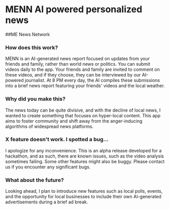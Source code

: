 # MENN AI powered personalized news

##ME News Network


### How does this work?

MENN is an AI-generated news report focused on updates from your friends and family, rather than world news or politics. You can submit videos daily to the app. Your friends and family are invited to comment on these videos, and if they choose, they can be interviewed by our AI-powered journalist. At 8 PM every day, the AI compiles these submissions into a brief news report featuring your friends' videos and the local weather.

### Why did you make this?

The news today can be quite divisive, and with the decline of local news, I wanted to create something that focuses on hyper-local content. This app aims to foster community and shift away from the anger-inducing algorithms of widespread news platforms.

### X feature doesn't work. I spotted a bug...

I apologize for any inconvenience. This is an alpha release developed for a hackathon, and as such, there are known issues, such as the video analysis sometimes failing. Some other features might also be buggy. Please contact us if you encounter any significant bugs.

### What about the future?

Looking ahead, I plan to introduce new features such as local polls, events, and the opportunity for local businesses to include their own AI-generated advertisements during a brief ad break.


